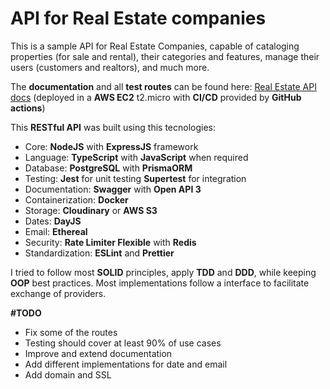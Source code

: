 <h1>API for Real Estate companies</h1>
<p>This is a sample API for Real Estate Companies, capable of cataloging properties (for sale and rental), their categories and features, manage their users (customers and realtors), and much more.</p>
<p>The <strong>documentation</strong> and all <strong>test routes</strong> can be found here: <a href="http://54.196.86.170/api-docs/">Real Estate API docs</a> (deployed in a <strong>AWS EC2</strong> t2.micro with <strong>CI/CD</strong> provided by <strong>GitHub actions</strong>)</p>

<p>This <strong>RESTful API</strong> was built using this tecnologies:</p>

<ul>
	<li>Core: <strong>NodeJS</strong> with <strong>ExpressJS</strong> 
	framework</li>
  <li>Language: <strong>TypeScript</strong> with <strong>JavaScript</strong> when required</li>
	<li>Database: <strong>PostgreSQL</strong> with <strong>PrismaORM</strong></li>
	<li>Testing: <strong>Jest</strong> for unit testing <strong>Supertest</strong> for integration</li>
	<li>Documentation: <strong>Swagger</strong> with <strong>Open API 3</strong></li>
	<li>Containerization: <strong>Docker</strong></li>
	<li>Storage: <strong>Cloudinary</strong> or <strong>AWS S3</strong></li>
	<li>Dates: <strong>DayJS</strong></li>
	<li>Email: <strong>Ethereal</strong></li>
	<li>Security: <strong>Rate Limiter Flexible</strong> with <strong>Redis</strong></li>
	<li>Standardization: <strong>ESLint</strong> and <strong>Prettier</strong></li>
</ul>

I tried to follow most <strong>SOLID</strong> principles, apply <strong>TDD</strong> and <strong>DDD</strong>, while keeping <strong>OOP</strong> best practices. Most implementations follow a interface to facilitate exchange of providers.

<strong>#TODO</strong>

<ul>
	<li>Fix some of the routes</li>
	<li>Testing should cover at least 90% of use cases</li>
	<li>Improve and extend documentation</li>
	<li>Add different implementations for date and email</li>
	<li>Add domain and SSL</li>
</ul>